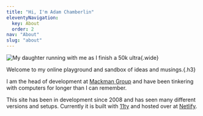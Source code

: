 ```yaml
---
title: "Hi, I'm Adam Chamberlin"
eleventyNavigation:
  key: About
  order: 2
nav: "About"
slug: "about"
---
```


![My daughter running with me as I finish a 50k ultra](/images/IMG_0900.jpeg){.wide}

Welcome to my online playground and sandbox of ideas and musings.{.h3}

I am the head of development at [Mackman Group](https://mackman.co.uk) and have been tinkering with computers for longer than I can remember.

This site has been in development since 2008 and has seen many different versions and setups. Currently it is built with [11ty](https://www.11ty.dev) and hosted over at [Netlify](https://www.netlify.com).

<!-- [![Netlify Status](https://api.netlify.com/api/v1/badges/29e0a35d-ad30-4810-abd9-ae229bc7c90e/deploy-status)](https://app.netlify.com/sites/adamchamberlin/deploys) -->

